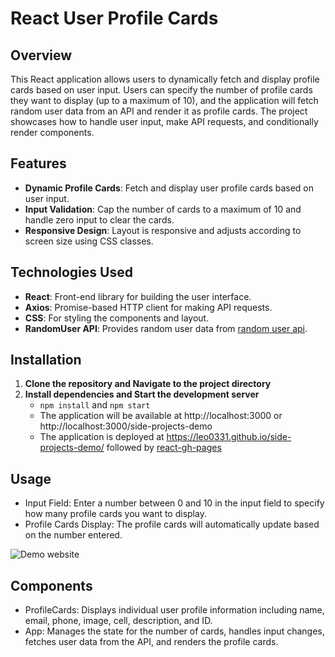 # React User Profile Cards

## Overview

This React application allows users to dynamically fetch and display profile cards based on user input. Users can specify the number of profile cards they want to display (up to a maximum of 10), and the application will fetch random user data from an API and render it as profile cards. The project showcases how to handle user input, make API requests, and conditionally render components.

## Features

- **Dynamic Profile Cards**: Fetch and display user profile cards based on user input.
- **Input Validation**: Cap the number of cards to a maximum of 10 and handle zero input to clear the cards.
- **Responsive Design**: Layout is responsive and adjusts according to screen size using CSS classes.

## Technologies Used

- **React**: Front-end library for building the user interface.
- **Axios**: Promise-based HTTP client for making API requests.
- **CSS**: For styling the components and layout.
- **RandomUser API**: Provides random user data from [random user api](https://randomuser.me/).

## Installation

1. **Clone the repository and Navigate to the project directory**
2. **Install dependencies and Start the development server**
    - `npm install` and `npm start`
    - The application will be available at http://localhost:3000 or http://localhost:3000/side-projects-demo
    - The application is deployed at https://leo0331.github.io/side-projects-demo/ followed by [react-gh-pages](https://github.com/gitname/react-gh-pages?tab=readme-ov-file)

## Usage
- Input Field: Enter a number between 0 and 10 in the input field to specify how many profile cards you want to display.
- Profile Cards Display: The profile cards will automatically update based on the number entered.

![Demo website](https://github.com/LEO0331/side-projects-demo/blob/main/pdas/public/Screenshot%202024-08-18%20at%2011.13.05%E2%80%AFPM.png)

## Components
- ProfileCards: Displays individual user profile information including name, email, phone, image, cell, description, and ID.
- App: Manages the state for the number of cards, handles input changes, fetches user data from the API, and renders the profile cards.
